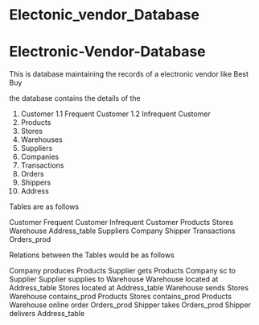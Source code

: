 # Electonic_vendor_Database
# Electronic-Vendor-Database

This is database maintaining the records of a electronic vendor like Best Buy

the database contains the details of the

1. Customer
1.1 Frequent Customer
1.2 Infrequent Customer
2. Products 
3. Stores
4. Warehouses
5. Suppliers
6. Companies
7. Transactions
8. Orders
9. Shippers
10. Address



Tables are as follows

Customer
Frequent Customer
Infrequent Customer
Products
Stores 
Warehouse
Address_table
Suppliers
Company
Shipper
Transactions
Orders_prod




Relations between the Tables would be as follows

Company produces Products
Supplier gets Products
Company sc to Supplier
Supplier supplies to Warehouse
Warehouse located at Address_table
Stores located at Address_table
Warehouse sends Stores
Warehouse contains_prod Products
Stores contains_prod Products 
Warehouse online order Orders_prod
Shipper takes Orders_prod
Shipper delivers Address_table



